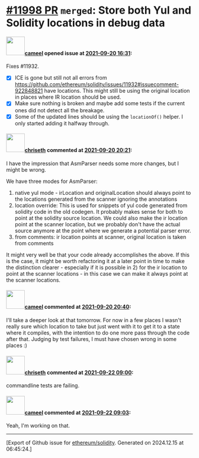 # [\#11998 PR](https://github.com/ethereum/solidity/pull/11998) `merged`: Store both Yul and Solidity locations in debug data

#### <img src="https://avatars.githubusercontent.com/u/137030?v=4" width="50">[cameel](https://github.com/cameel) opened issue at [2021-09-20 16:31](https://github.com/ethereum/solidity/pull/11998):

Fixes #11932.

- [x] ICE is gone but still not all errors from https://github.com/ethereum/solidity/issues/11932#issuecomment-922848821 have locations. This might still be using the original location in places where IR location should be used.
- [x] Make sure nothing is broken and maybe add some tests if the current ones did not detect all the breakage.
- [x] Some of the updated lines should be using the `locationOf()` helper. I only started adding it halfway through.

#### <img src="https://avatars.githubusercontent.com/u/9073706?v=4" width="50">[chriseth](https://github.com/chriseth) commented at [2021-09-20 20:21](https://github.com/ethereum/solidity/pull/11998#issuecomment-923267160):

I have the impression that AsmParser needs some more changes, but I might be wrong.

We have three modes for AsmParser:
1) native yul mode - irLocation and originalLocation should always point to the locations generated from the scanner ignoring the annotations
2) location override: This is used for snippets of yul code generated from solidity code in the old codegen. It probably makes sense for both to point at the solidity source location. We could also make the ir location point at the scanner location, but we probably don't have the actual source anymore at the point where we generate a potential parser error.
3) from comments: ir location points at scanner, original location is taken from comments

It might very well be that your code already accomplishes the above. If this is the case, it might be worth refactoring it at a later point in time to make the distinction clearer - especially if it is possible in 2) for the ir location to point at the scanner locations - in this case we can make it always point at the scanner locations.

#### <img src="https://avatars.githubusercontent.com/u/137030?v=4" width="50">[cameel](https://github.com/cameel) commented at [2021-09-20 20:40](https://github.com/ethereum/solidity/pull/11998#issuecomment-923280283):

I'll take a deeper look at that tomorrow. For now in a few places I wasn't really sure which location to take but just went with it to get it to a state where it compiles, with the intention to do one more pass through the code after that. Judging by test failures, I must have chosen wrong in some places :)

#### <img src="https://avatars.githubusercontent.com/u/9073706?v=4" width="50">[chriseth](https://github.com/chriseth) commented at [2021-09-22 09:00](https://github.com/ethereum/solidity/pull/11998#issuecomment-924727565):

commandline tests are failing.

#### <img src="https://avatars.githubusercontent.com/u/137030?v=4" width="50">[cameel](https://github.com/cameel) commented at [2021-09-22 09:03](https://github.com/ethereum/solidity/pull/11998#issuecomment-924729908):

Yeah, I'm working on that.


-------------------------------------------------------------------------------



[Export of Github issue for [ethereum/solidity](https://github.com/ethereum/solidity). Generated on 2024.12.15 at 06:45:24.]
